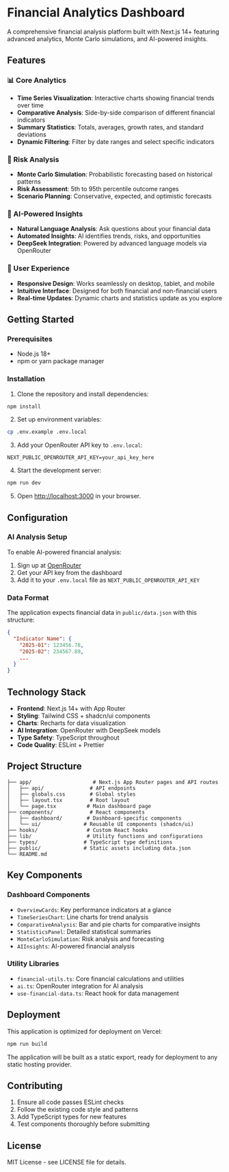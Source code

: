 # Financial Analytics Dashboard

A comprehensive financial analysis platform built with Next.js 14+ featuring advanced analytics, Monte Carlo simulations, and AI-powered insights.

## Features

### 📊 Core Analytics
- **Time Series Visualization**: Interactive charts showing financial trends over time
- **Comparative Analysis**: Side-by-side comparison of different financial indicators
- **Summary Statistics**: Totals, averages, growth rates, and standard deviations
- **Dynamic Filtering**: Filter by date ranges and select specific indicators

### 🎲 Risk Analysis
- **Monte Carlo Simulation**: Probabilistic forecasting based on historical patterns
- **Risk Assessment**: 5th to 95th percentile outcome ranges
- **Scenario Planning**: Conservative, expected, and optimistic forecasts

### 🤖 AI-Powered Insights
- **Natural Language Analysis**: Ask questions about your financial data
- **Automated Insights**: AI identifies trends, risks, and opportunities
- **DeepSeek Integration**: Powered by advanced language models via OpenRouter

### 📱 User Experience
- **Responsive Design**: Works seamlessly on desktop, tablet, and mobile
- **Intuitive Interface**: Designed for both financial and non-financial users
- **Real-time Updates**: Dynamic charts and statistics update as you explore

## Getting Started

### Prerequisites
- Node.js 18+ 
- npm or yarn package manager

### Installation

1. Clone the repository and install dependencies:
```bash
npm install
```

2. Set up environment variables:
```bash
cp .env.example .env.local
```

3. Add your OpenRouter API key to `.env.local`:
```env
NEXT_PUBLIC_OPENROUTER_API_KEY=your_api_key_here
```

4. Start the development server:
```bash
npm run dev
```

5. Open [http://localhost:3000](http://localhost:3000) in your browser.

## Configuration

### AI Analysis Setup
To enable AI-powered financial analysis:

1. Sign up at [OpenRouter](https://openrouter.ai/)
2. Get your API key from the dashboard
3. Add it to your `.env.local` file as `NEXT_PUBLIC_OPENROUTER_API_KEY`

### Data Format
The application expects financial data in `public/data.json` with this structure:

```json
{
  "Indicator Name": {
    "2025-01": 123456.78,
    "2025-02": 234567.89,
    ...
  }
}
```

## Technology Stack

- **Frontend**: Next.js 14+ with App Router
- **Styling**: Tailwind CSS + shadcn/ui components
- **Charts**: Recharts for data visualization
- **AI Integration**: OpenRouter with DeepSeek models
- **Type Safety**: TypeScript throughout
- **Code Quality**: ESLint + Prettier

## Project Structure

```
├── app/                    # Next.js App Router pages and API routes
│   ├── api/               # API endpoints
│   ├── globals.css        # Global styles
│   ├── layout.tsx         # Root layout
│   └── page.tsx          # Main dashboard page
├── components/            # React components
│   ├── dashboard/        # Dashboard-specific components
│   └── ui/              # Reusable UI components (shadcn/ui)
├── hooks/                # Custom React hooks
├── lib/                  # Utility functions and configurations
├── types/               # TypeScript type definitions
├── public/              # Static assets including data.json
└── README.md
```

## Key Components

### Dashboard Components
- `OverviewCards`: Key performance indicators at a glance
- `TimeSeriesChart`: Line charts for trend analysis
- `ComparativeAnalysis`: Bar and pie charts for comparative insights
- `StatisticsPanel`: Detailed statistical summaries
- `MonteCarloSimulation`: Risk analysis and forecasting
- `AIInsights`: AI-powered financial analysis

### Utility Libraries
- `financial-utils.ts`: Core financial calculations and utilities
- `ai.ts`: OpenRouter integration for AI analysis
- `use-financial-data.ts`: React hook for data management

## Deployment

This application is optimized for deployment on Vercel:

```bash
npm run build
```

The application will be built as a static export, ready for deployment to any static hosting provider.

## Contributing

1. Ensure all code passes ESLint checks
2. Follow the existing code style and patterns
3. Add TypeScript types for new features
4. Test components thoroughly before submitting

## License

MIT License - see LICENSE file for details.